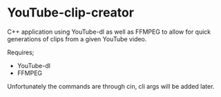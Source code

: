 # YouTube-clip-creator
C++ application using YouTube-dl as well as FFMPEG to allow for quick generations of clips from a given YouTube video.

Requires;
- YouTube-dl
- FFMPEG

Unfortunately the commands are through cin, cli args will be added later. 
